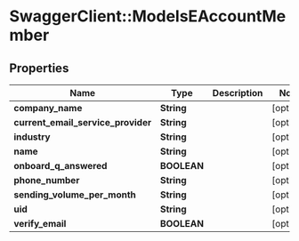 # SwaggerClient::ModelsEAccountMember

## Properties
Name | Type | Description | Notes
------------ | ------------- | ------------- | -------------
**company_name** | **String** |  | [optional] 
**current_email_service_provider** | **String** |  | [optional] 
**industry** | **String** |  | [optional] 
**name** | **String** |  | [optional] 
**onboard_q_answered** | **BOOLEAN** |  | [optional] 
**phone_number** | **String** |  | [optional] 
**sending_volume_per_month** | **String** |  | [optional] 
**uid** | **String** |  | [optional] 
**verify_email** | **BOOLEAN** |  | [optional] 


